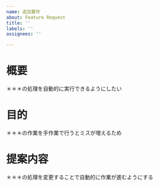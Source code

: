 ```yaml
---
name: 追加要件
about: Feature Request
title: ''
labels: ''
assignees: ''

---
```


<!-- 追加要件 -->
# 概要
＊＊＊の処理を自動的に実行できるようにしたい
# 目的
＊＊＊の作業を手作業で行うとミスが増えるため
# 提案内容
＊＊＊の処理を変更することで自動的に作業が進むようにする
